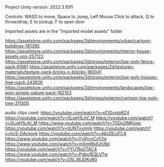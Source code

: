Project Unity version: 2022.3.10f1

Controls: WASD to move, Space to Jump, Left Mouse Click to attack, Q to throw/drop, E to pickup, F to open door

Imported assets are in the "imported model assets" folder


https://assetstore.unity.com/packages/3d/environments/urban/cartoon-buildings-161395
https://assetstore.unity.com/packages/3d/environments/interior-house-assets-urp-257122
https://assetstore.unity.com/packages/3d/props/exterior/low-poly-fence-pack-61661
https://assetstore.unity.com/packages/2d/textures-materials/texture-pack-bricks-n-blocks-180041
https://assetstore.unity.com/packages/3d/props/exterior/low-poly-houses-free-pack-243926
https://assetstore.unity.com/packages/3d/environments/landscapes/low-poly-simple-nature-pack-162153
https://assetstore.unity.com/packages/3d/props/exterior/cartoon-low-poly-tree-211305

audio clips used:
https://youtube.com/watch?v=pTlGvxtpRZ4
https://youtube.com/watch?v=0LjqH1LnV_M
https://youtube.com/watch?v=0LjqH1LnV_M
https://www.youtube.com/watch?v=7GDq2MKjyec
https://youtube.com/watch?v=tiUNTvvmjrk
https://youtube.com/watch?v=hcS-DAvsgyk
https://youtube.com/watch?v=AbiiZErJFC4
https://www.youtube.com/watch?v=Yv0rcnCcY2g
https://www.youtube.com/watch?v=mXm96dUhXbI
https://youtube.com/watch?v=YYU19u0TAC4
https://www.youtube.com/watch?v=Pgbs1EQLV7w
https://youtube.com/watch?v=D5L36JDKxR0